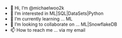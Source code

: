 - 👋 Hi, I’m                           @michaelwoo2k
- 👀 I’m interested in                 ML|SQL|DataSets|Python
- 🌱 I’m currently learning ...        ML
- 💞️ I’m looking to collaborate on ... ML|SnowflakeDB
- 📫 How to reach me ...               via my email

<!---
michaelwoo2k/michaelwoo2k is a ✨ special ✨ repository because its `README.md` (this file) appears on your GitHub profile.
You can click the Preview link to take a look at your changes.
--->
